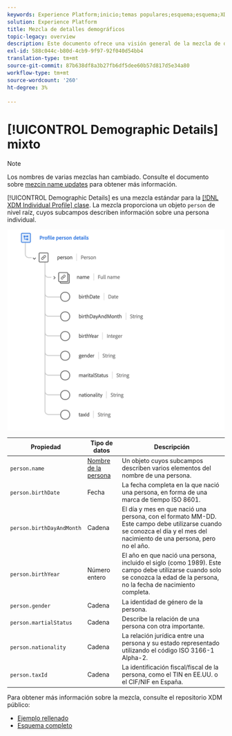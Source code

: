 ```yaml
---
keywords: Experience Platform;inicio;temas populares;esquema;esquema;XDM;perfil individual;campos;esquemas;esquemas;diseño de esquema;mezcla;mezcla;persona;detalles de persona;detalles de persona de perfil;persona;
solution: Experience Platform
title: Mezcla de detalles demográficos
topic-legacy: overview
description: Este documento ofrece una visión general de la mezcla de detalles demográficos.
exl-id: 588c044c-b80d-4cb9-9f97-92f040d54bb4
translation-type: tm+mt
source-git-commit: 87b638df8a3b27fb6df5dee60b57d817d5e34a80
workflow-type: tm+mt
source-wordcount: '260'
ht-degree: 3%

---
```


# [!UICONTROL Demographic Details] mixto

>[!NOTE]
>
>Los nombres de varias mezclas han cambiado. Consulte el documento sobre [mezcin name updates](../name-updates.md) para obtener más información.

[!UICONTROL Demographic Details] es una mezcla estándar para la  [[!DNL XDM Individual Profile] clase](../../classes/individual-profile.md). La mezcla proporciona un objeto `person` de nivel raíz, cuyos subcampos describen información sobre una persona individual.

<img src="../../images/mixins/profile-person-details.png" width="600" /><br />

| Propiedad | Tipo de datos | Descripción |
| --- | --- | --- |
| `person.name` | [Nombre de la persona](../../data-types/person-name.md) | Un objeto cuyos subcampos describen varios elementos del nombre de una persona. |
| `person.birthDate` | Fecha | La fecha completa en la que nació una persona, en forma de una marca de tiempo ISO 8601. |
| `person.birthDayAndMonth` | Cadena | El día y mes en que nació una persona, con el formato MM-DD. Este campo debe utilizarse cuando se conozca el día y el mes del nacimiento de una persona, pero no el año. |
| `person.birthYear` | Número entero | El año en que nació una persona, incluido el siglo (como 1989). Este campo debe utilizarse cuando solo se conozca la edad de la persona, no la fecha de nacimiento completa. |
| `person.gender` | Cadena | La identidad de género de la persona. |
| `person.martialStatus` | Cadena | Describe la relación de una persona con otra importante. |
| `person.nationality` | Cadena | La relación jurídica entre una persona y su estado representado utilizando el código ISO 3166-1 Alpha-2. |
| `person.taxId` | Cadena | La identificación fiscal/fiscal de la persona, como el TIN en EE.UU. o el CIF/NIF en España. |

Para obtener más información sobre la mezcla, consulte el repositorio XDM público:

* [Ejemplo rellenado](https://github.com/adobe/xdm/blob/master/components/mixins/profile/profile-person-details.example.1.json)
* [Esquema completo](https://github.com/adobe/xdm/blob/master/components/mixins/profile/profile-person-details.schema.json)
